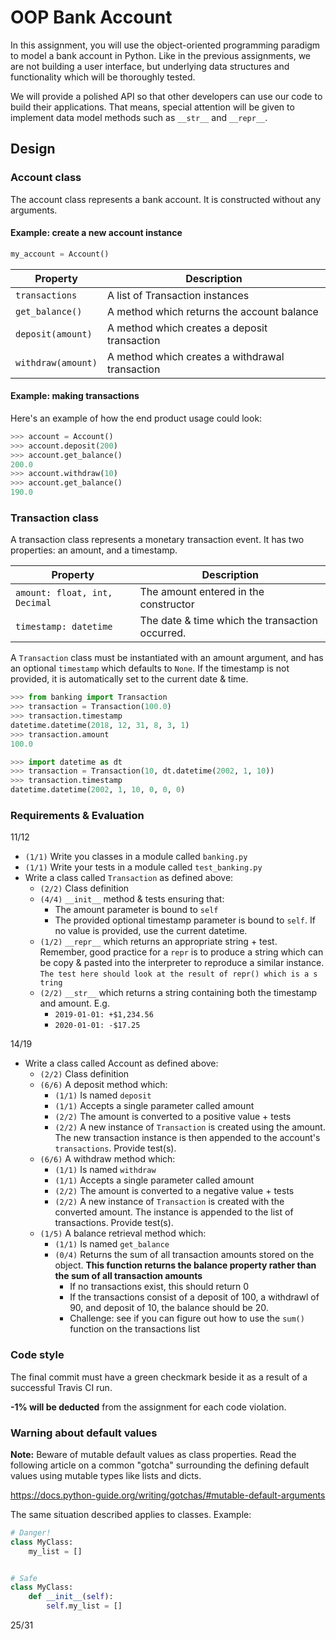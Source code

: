 # OOP Bank Account

In this assignment, you will use the object-oriented programming paradigm to
model a bank account in Python. Like in the previous assignments, we are not
building a user interface, but underlying data structures and functionality
which will be thoroughly tested.

We will provide a polished API so that other developers can use our code to
build their applications. That means, special attention will be given to
implement data model methods such as `__str__` and `__repr__`.


## Design

### Account class

The account class represents a bank account. It is constructed without any
arguments.

#### Example: create a new account instance
```python
my_account = Account()
```

| Property              | Description
| -----------           | ---
| `transactions`        | A list of Transaction instances
| `get_balance()`       | A method which returns the account balance
| `deposit(amount)`     | A method which creates a deposit transaction
| `withdraw(amount)`    | A method which creates a withdrawal transaction


#### Example: making transactions
Here's an example of how the end product usage could look:
```python
>>> account = Account()
>>> account.deposit(200)
>>> account.get_balance()
200.0
>>> account.withdraw(10)
>>> account.get_balance()
190.0
```

### Transaction class

A transaction class represents a monetary transaction event. It has two
properties: an amount, and a timestamp.

| Property                      | Description
| ------------                  | --
| `amount: float, int, Decimal` | The amount entered in the constructor
| `timestamp: datetime`         | The date & time which the transaction occurred.


A `Transaction` class must be instantiated with an amount argument, and has an
optional `timestamp` which defaults to `None`. If the timestamp is not
provided, it is automatically set to the current date & time.

```python
>>> from banking import Transaction
>>> transaction = Transaction(100.0)
>>> transaction.timestamp
datetime.datetime(2018, 12, 31, 8, 3, 1)
>>> transaction.amount
100.0

>>> import datetime as dt
>>> transaction = Transaction(10, dt.datetime(2002, 1, 10))
>>> transaction.timestamp
datetime.datetime(2002, 1, 10, 0, 0, 0)
```

### Requirements & Evaluation
11/12
- `(1/1)` Write you classes in a module called `banking.py`
- `(1/1)` Write your tests in a module called `test_banking.py`
-  Write a class called `Transaction` as defined above:
    - `(2/2)` Class definition
    - `(4/4)` `__init__` method & tests ensuring that:
        - The amount parameter is bound to `self`
        - The provided optional timestamp parameter is bound to `self`. If no
          value is provided, use the current datetime.
    - `(1/2)` `__repr__` which returns an appropriate string + test. Remember,
    good practice for a `repr` is to produce a string which can be copy &
    pasted into the interpreter to reproduce a similar instance.
      `The test here should look at the result of repr() which is a s tring`
    - `(2/2)` `__str__` which returns a string containing both the timestamp and
      amount. E.g.
        - `2019-01-01: +$1,234.56`
        - `2020-01-01: -$17.25`

14/19
- Write a class called Account as defined above:
    - `(2/2)` Class definition
    - `(6/6)` A deposit method which:
        - `(1/1)` Is named `deposit`
        - `(1/1)` Accepts a single parameter called amount
        - `(2/2)` The amount is converted to a positive value + tests
        - `(2/2)` A new instance of `Transaction` is created using the amount.
                 The new transaction instance is then appended to the account's
                 `transactions`. Provide test(s).
    - `(6/6)` A withdraw method which:
        - `(1/1)` Is named `withdraw`
        - `(1/1)` Accepts a single parameter called amount
        - `(2/2)` The amount is converted to a negative value + tests
        - `(2/2)` A new instance of `Transaction` is created with the converted
          amount. The instance is appended to the list of transactions. Provide
          test(s).
    - `(1/5)` A balance retrieval method which:
        - `(1/1)` Is named `get_balance`
        - `(0/4)` Returns the sum of all transaction amounts stored on the
          object. **This function returns the balance property rather than the sum of all transaction amounts**
            - If no transactions exist, this should return 0
            - If the transactions consist of a deposit of 100, a withdrawl of
              90, and deposit of 10, the balance should be 20.
            - Challenge: see if you can figure out how to use the `sum()`
              function on the transactions list


### Code style
The final commit must have a green checkmark beside it as a result of a
successful Travis CI run.

**-1% will be deducted** from the assignment for each code violation.



### Warning about default values
**Note:** Beware of mutable default values as class properties. Read the
following article on a common "gotcha" surrounding the defining default values
using mutable types like lists and dicts.

https://docs.python-guide.org/writing/gotchas/#mutable-default-arguments

The same situation described applies to classes. Example:
```python
# Danger!
class MyClass:
    my_list = []


# Safe
class MyClass:
    def __init__(self):
        self.my_list = []
```

25/31
